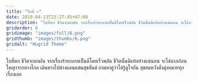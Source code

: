 ```yaml
---
title: "ใบที่ ๖"
date: 2018-04-13T22:27:45+07:00
description: "ใบที่หก ชีวิตจะผกผัน จากเรื่องร้ายกลายเป็นดีโดยเร็วพลัน ชีวิตนั้นดีแท้อย่างแน่นอน จะได้ลาภก้อนใหญาจากทางไกล เดินทางไปต่างแดนแสนสุขสันต์ ถามหาคู่ว่าได้รู้ดูใจกัน สุขสมหวังดั่งมุ่งหมายทุกเรื่องเอย"
gridorder: 6
gridimage: "images/full/6.png"
gridthumb: "images/thumbs/6.png"
gridalt: "Hugrid Theme"
---
```

ใบที่หก ชีวิตจะผกผัน จากเรื่องร้ายกลายเป็นดีโดยเร็วพลัน ชีวิตนั้นดีแท้อย่างแน่นอน จะได้ลาภก้อนใหญาจากทางไกล เดินทางไปต่างแดนแสนสุขสันต์ ถามหาคู่ว่าได้รู้ดูใจกัน สุขสมหวังดั่งมุ่งหมายทุกเรื่องเอย
